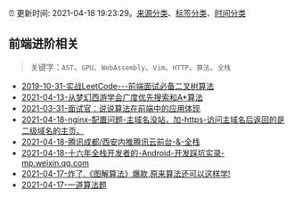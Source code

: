 :alarm_clock: 更新时间: 2021-04-18 19:23:29。[来源分类](../README.md)、[标签分类](../TAGS.md)、[时间分类](../TIMELINE.md)

## 前端进阶相关


> 关键字：`AST`、`GPU`、`WebAssembly`、`Vim`、`HTTP`、`算法`、`全栈`



- [2019-10-31-实战LeetCode---前端面试必备二叉树算法](https://www.ershicimi.com/p/f3413b58491ac20f4c17a09b8a0af5e1) 
- [2021-04-13-从梦幻西游学会广度优先搜索和A*算法](https://www.ershicimi.com/p/b34641353de96544191162c490a58ff2) 
- [2021-03-31-面试官：说说算法在前端中的应用体现](https://www.ershicimi.com/p/053c0c1f1cf722d0cc7929255b2a5219) 
- [2021-04-18-nginx-配置问题-主域名没站，加-https-访问主域名后返回的是二级域名的主页。](https://www.v2ex.com/t/771520) 
- [2021-04-18-腾讯成都/西安内推腾讯云前台-&-全栈](https://www.v2ex.com/t/771480) 
- [2021-04-18-十六年全栈开发者的-Android-开发踩坑实录-mp.weixin.qq.com](https://blogread.cn/news/go.php?idItem=14302&url=https%3A%2F%2Fmp.weixin.qq.com%2Fs%2FLiRIV5XAvToTpLTLRSkxdA%3Fcomefrom%3Dhttps%253A%252F%252Fblogread.cn%252Fnews%252F) 
- [2021-04-17-炸了.《图解算法》爆款,原来算法还可以这样学!](https://sec.thief.one/article_content?a_id=ac08d4c64caf02797e5b62a6c1a7343a) 
- [2021-04-17-一道算法题](https://sec.thief.one/article_content?a_id=9a72176eb9b3dfc0f37bd4a83bda903a) 